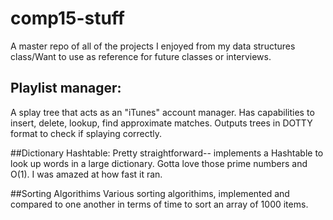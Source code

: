 # comp15-stuff
A master repo of all of the projects I enjoyed from my data structures class/Want to use as reference for future classes or interviews.

## Playlist manager:
A splay tree that acts as an "iTunes" account manager. Has capabilities to insert, delete, lookup, find approximate matches. Outputs trees in DOTTY format to check if splaying correctly.

##Dictionary Hashtable:
Pretty straightforward-- implements a Hashtable to look up words in a large dictionary. Gotta love those prime numbers and O(1). I was amazed at how fast it ran.

##Sorting Algorithims
Various sorting algorithims, implemented and compared to one another in terms of time to sort an array of 1000 items.


